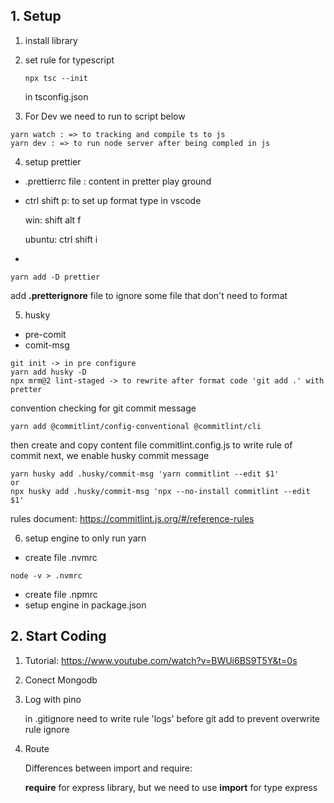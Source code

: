 ## 1. Setup

1. install library
2. set rule for typescript

   ```
   npx tsc --init
   ```

   in tsconfig.json

3. For Dev we need to run to script below

```
yarn watch : => to tracking and compile ts to js
yarn dev : => to run node server after being compled in js
```

4. setup prettier

- .prettierrc file : content in pretter play ground

* ctrl shift p: to set up format type in vscode

  win: shift alt f

  ubuntu: ctrl shift i

-

```
yarn add -D prettier
```

add **.pretterignore** file to ignore some file that don't need to format

5. husky

- pre-comit
- comit-msg

```
git init -> in pre configure
yarn add husky -D
npx mrm@2 lint-staged -> to rewrite after format code 'git add .' with pretter
```

convention checking for git commit message

```
yarn add @commitlint/config-conventional @commitlint/cli
```

then create and copy content file commitlint.config.js to write rule of commit
next, we enable husky commit message

```
yarn husky add .husky/commit-msg 'yarn commitlint --edit $1'
or
npx husky add .husky/commit-msg 'npx --no-install commitlint --edit $1'
```

rules document: https://commitlint.js.org/#/reference-rules

6. setup engine to only run yarn
- create file .nvmrc
```
node -v > .nvmrc
```
- create file .npmrc
- setup engine in package.json

## 2. Start Coding
1. Tutorial: https://www.youtube.com/watch?v=BWUi6BS9T5Y&t=0s 
2. Conect Mongodb
3. Log with pino

    in .gitignore need to write rule 'logs' before git add to prevent overwrite rule ignore

4. Route

     Differences between import and require:

    **require** for express library,  but we need to use **import** for type express
